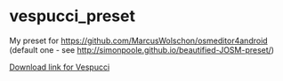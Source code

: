 # vespucci_preset
My preset for https://github.com/MarcusWolschon/osmeditor4android (default one - see http://simonpoole.github.io/beautified-JOSM-preset/)

[Download link for Vespucci](vespucci:/preset?preseturl=https://raw.githubusercontent.com/matkoniecz/vespucci_preset/master/preset.xml)
